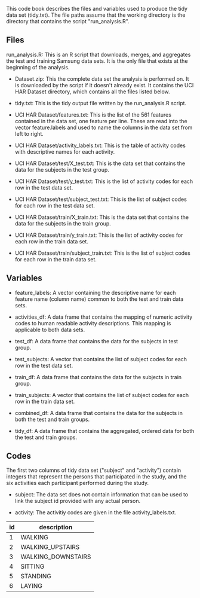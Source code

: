 This code book describes the files and variables used to produce the tidy data set (tidy.txt). The file paths assume that the 
working directory is the directory that contains the script "run_analysis.R".

## Files 

run_analysis.R: This is an R script that downloads, merges, and aggregates the test and training Samsung data sets. It is the only file that exists at the beginning of the analysis. 

* Dataset.zip: This the complete data set the analysis is performed on. It is downloaded by the script if it doesn't 
already exist. It contains the UCI HAR Dataset directory, which contains all the files listed below.

* tidy.txt: This is the tidy output file written by the run_analysis.R script. 

* UCI HAR Dataset/features.txt: This is the list of the 561 features contained in the data set, one feature per line. These are 
read into the vector feature.labels and used to name the columns in the data set from left to right.

* UCI HAR Dataset/activity_labels.txt: This is the table of activity codes with descriptive names for each activity.

* UCI HAR Dataset/test/X_test.txt: This is the data set that contains the data for the subjects in the test group.

* UCI HAR Dataset/test/y_test.txt: This is the list of activity codes for each row in the test data set.

* UCI HAR Dataset/test/subject_test.txt: This is the list of subject codes for each row in the test data set.

* UCI HAR Dataset/train/X_train.txt: This is the data set that contains the data for the subjects in the train group.

* UCI HAR Dataset/train/y_train.txt: This is the list of activity codes for each row in the train data set.

* UCI HAR Dataset/train/subject_train.txt: This is the list of subject codes for each row in the train data set.

## Variables

* feature_labels: A vector containing the descriptive name for each feature name (column name) common to both the test and train data sets.

* activities_df: A data frame that contains the mapping of numeric activity codes to human readable activity descriptions. This mapping is applicable to both data sets.

* test_df: A data frame that contains the data for the subjects in test group.

* test_subjects: A vector that contains the list of subject codes for each row in the test data set.

* train_df: A data frame that contains the data for the subjects in train group.

* train_subjects: A vector that contains the list of subject codes for each row in the train data set.

* combined_df: A data frame that contains the data for the subjects in both the test and train groups.

* tidy_df: A data frame that contains the aggregated, ordered data for both the test and train groups.

## Codes

The first two columns of tidy data set ("subject" and "activity") contain integers that represent the persons that participated 
in the study, and the six activities each participant performed during the study.

* subject: The data set does not contain information that can be used to link the subject id provided with any actual person.  

* activity: The activitiy codes are given in the file activity_labels.txt.

| id | description |
| ---- | ----------------- |
| 1 | WALKING |
| 2 | WALKING_UPSTAIRS |
| 3 | WALKING_DOWNSTAIRS |
| 4 | SITTING |
| 5 | STANDING |
| 6 | LAYING |
